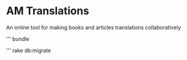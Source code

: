 # AM Translations
An online tool for making books and articles translations collaboratively

''' bundle

''' rake db:migrate

